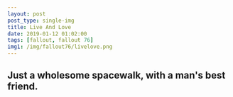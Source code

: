 ```yaml
---
layout: post
post_type: single-img
title: Live And Love
date: 2019-01-12 01:02:00
tags: [fallout, fallout 76]
img1: /img/fallout76/livelove.png
---
```

## Just a wholesome spacewalk, with a man's best friend.
